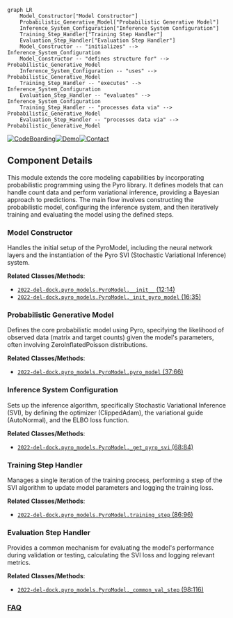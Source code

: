 ```mermaid
graph LR
    Model_Constructor["Model Constructor"]
    Probabilistic_Generative_Model["Probabilistic Generative Model"]
    Inference_System_Configuration["Inference System Configuration"]
    Training_Step_Handler["Training Step Handler"]
    Evaluation_Step_Handler["Evaluation Step Handler"]
    Model_Constructor -- "initializes" --> Inference_System_Configuration
    Model_Constructor -- "defines structure for" --> Probabilistic_Generative_Model
    Inference_System_Configuration -- "uses" --> Probabilistic_Generative_Model
    Training_Step_Handler -- "executes" --> Inference_System_Configuration
    Evaluation_Step_Handler -- "evaluates" --> Inference_System_Configuration
    Training_Step_Handler -- "processes data via" --> Probabilistic_Generative_Model
    Evaluation_Step_Handler -- "processes data via" --> Probabilistic_Generative_Model
```
[![CodeBoarding](https://img.shields.io/badge/Generated%20by-CodeBoarding-9cf?style=flat-square)](https://github.com/CodeBoarding/CodeBoarding)[![Demo](https://img.shields.io/badge/Try%20our-Demo-blue?style=flat-square)](https://www.codeboarding.org/demo)[![Contact](https://img.shields.io/badge/Contact%20us%20-%20contact@codeboarding.org-lightgrey?style=flat-square)](mailto:contact@codeboarding.org)

## Component Details

This module extends the core modeling capabilities by incorporating probabilistic programming using the Pyro library. It defines models that can handle count data and perform variational inference, providing a Bayesian approach to predictions. The main flow involves constructing the probabilistic model, configuring the inference system, and then iteratively training and evaluating the model using the defined steps.

### Model Constructor
Handles the initial setup of the PyroModel, including the neural network layers and the instantiation of the Pyro SVI (Stochastic Variational Inference) system.


**Related Classes/Methods**:

- <a href="https://github.com/insitro/insitro-research/blob/master/2022-del-dock/pyro_models.py#L12-L14" target="_blank" rel="noopener noreferrer">`2022-del-dock.pyro_models.PyroModel.__init__` (12:14)</a>
- <a href="https://github.com/insitro/insitro-research/blob/master/2022-del-dock/pyro_models.py#L16-L35" target="_blank" rel="noopener noreferrer">`2022-del-dock.pyro_models.PyroModel._init_pyro_model` (16:35)</a>


### Probabilistic Generative Model
Defines the core probabilistic model using Pyro, specifying the likelihood of observed data (matrix and target counts) given the model's parameters, often involving ZeroInflatedPoisson distributions.


**Related Classes/Methods**:

- <a href="https://github.com/insitro/insitro-research/blob/master/2022-del-dock/pyro_models.py#L37-L66" target="_blank" rel="noopener noreferrer">`2022-del-dock.pyro_models.PyroModel.pyro_model` (37:66)</a>


### Inference System Configuration
Sets up the inference algorithm, specifically Stochastic Variational Inference (SVI), by defining the optimizer (ClippedAdam), the variational guide (AutoNormal), and the ELBO loss function.


**Related Classes/Methods**:

- <a href="https://github.com/insitro/insitro-research/blob/master/2022-del-dock/pyro_models.py#L68-L84" target="_blank" rel="noopener noreferrer">`2022-del-dock.pyro_models.PyroModel._get_pyro_svi` (68:84)</a>


### Training Step Handler
Manages a single iteration of the training process, performing a step of the SVI algorithm to update model parameters and logging the training loss.


**Related Classes/Methods**:

- <a href="https://github.com/insitro/insitro-research/blob/master/2022-del-dock/pyro_models.py#L86-L96" target="_blank" rel="noopener noreferrer">`2022-del-dock.pyro_models.PyroModel.training_step` (86:96)</a>


### Evaluation Step Handler
Provides a common mechanism for evaluating the model's performance during validation or testing, calculating the SVI loss and logging relevant metrics.


**Related Classes/Methods**:

- <a href="https://github.com/insitro/insitro-research/blob/master/2022-del-dock/pyro_models.py#L98-L116" target="_blank" rel="noopener noreferrer">`2022-del-dock.pyro_models.PyroModel._common_val_step` (98:116)</a>




### [FAQ](https://github.com/CodeBoarding/GeneratedOnBoardings/tree/main?tab=readme-ov-file#faq)